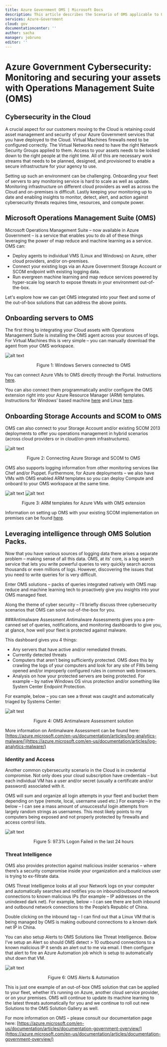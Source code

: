 ```yaml
---
title: Azure Government OMS | Microsoft Docs
description: This article describes the Scenario of OMS applicable to US Government agencies and solution providers
services: Azure-Government
cloud: gov
documentationcenter: ''
author: sacha
manager: jobruno
editor: ''
---
```


# Azure Government Cybersecurity: Monitoring and securing your assets with Operations Management Suite (OMS)

## Cybersecurity in the Cloud
A crucial aspect for our customers moving to the Cloud is retaining could asset management and security of your Azure Government services that you have deployed to the Cloud. Virtual Machines firewalls need to be configured correctly. The Virtual Networks need to have the right Network Security Groups applied to them. Access to your assets needs to be locked down to the right people at the right time. All of this are necessary work streams that needs to be planned, designed, and provisioned to enable a secure infrastructure for your agency to use.

Setting up such an environment can be challenging. Onboarding your fleet of servers to any monitoring service is hard to scale as well as update. Monitoring infrastructure on different cloud providers as well as across the Cloud and on-premises is difficult. Lastly keeping your monitoring up to date and enabling insights to monitor, detect, alert, and action against cybersecurity threats requires time, resources, and compute power.

## Microsoft Operations Management Suite (OMS)
Microsoft Operations Management Suite – now available in Azure Government – is a service that enables you to do all of these things leveraging the power of map reduce and machine learning as a service. OMS can:
* Deploy agents to individual VMS (Linux and Windows) on Azure, other cloud providers, and/or on-premises.
* Connect your existing logs via an Azure Government Storage Account or SCOM endpoint with existing logging data.
* Run evergreen machine learning and map reduce services powered by hyper-scale log search to expose threats in your environment out-of-the-box.

Let's explore how we can get OMS integrated into your fleet and some of the out-of-box solutions that can address the above points.

## Onboarding servers to OMS
The first thing to integrating your Cloud assets with Operations Management Suite is installing the OMS agent across your sources of logs.
For Virtual Machines this is very simple – you can manually download the agent from your OMS workspace.

![alt text](./media/documentation-government-oms-figure1.png)
<p align="center">Figure 1: Windows Servers connected to OMS</p>

You can connect Azure VMs to OMS directly through the Portal. Instructions [here](https://blogs.technet.microsoft.com/momteam/2016/02/10/new-ways-to-enable-log-analytics-oms-on-your-azure-vms/).

You can also connect them programmatically and/or configure the OMS extension right into your Azure Resource Manager (ARM) templates. Instructions for Windows’ based machine [here](https://docs.microsoft.com/en-us/azure/log-analytics/log-analytics-windows-agents) and Linux [here](https://docs.microsoft.com/en-us/azure/log-analytics/log-analytics-linux-agents).

## Onboarding Storage Accounts and SCOM to OMS
OMS can also connect to your Storage Account and/or existing SCOM 2013 deployments to offer you operations management in hybrid scenarios (across cloud providers or in cloud/on-prem infrastructures).

![alt text](./media/documentation-government-oms-figure2.png)
<p align="center">Figure 2: Connecting Azure Storage and SCOM to OMS</p>

OMS also supports logging information from other monitoring services like Chef and/or Puppet. Furthermore, for Azure deployments – we also have VMs with OMS enabled ARM templates so you can deploy Compute and onboard to your OMS workspace at the same time. 

![alt text](./media/documentation-government-oms-figure3a.png)
![alt text](./media/documentation-government-oms-figure3b.png)
<p align="center">Figure 3: ARM templates for Azure VMs with OMS extension</p>

Information on setting up OMS with your existing SCOM implementation on premises can be found [here](https://docs.microsoft.com/en-us/azure/log-analytics/log-analytics-om-agents).

## Leveraging intelligence through OMS Solution Packs.
Now that you have various sources of logging data there arises a separate problem – making sense of all this data.
OMS, at its’ core, is a log search service that lets you write powerful queries to very quickly search across thousands or even millions of logs. However, discovering the issues that you need to write queries for is very difficult.

Enter OMS solutions – packs of queries integrated natively with OMS map reduce and machine learning tech to proactively give you insights into your OMS managed fleet.

Along the theme of cyber security – I’ll briefly discuss three cybersecurity scenarios that OMS can solve out-of-the-box for you.

###Antimalware Assessment
Antimalware Assessments gives you a pre-canned set of queries, notifications, and monitoring dashboards to give you, at glance, how well your fleet is protected against malware.

This dashboard gives you 4 things:
* Any servers that have active and/or remediated threats.
* Currently detected threats
* Computers that aren’t being sufficiently protected. OMS does this by crawling the logs of your computers and look for any site of FWs being opened and/or improperly configured rules in common web browsers.
* Analysis on how your protected servers are being protected. For example – by native Windows OS virus protection and/or something like 
System Center Endpoint Protection.

For example, below – you can see a threat was caught and automatically triaged by Systems Center:

![alt test](./media/documentation-government-oms-figure4.png)
<p align="center">Figure 4: OMS Antimalware Assessment solution</p>

More information on Antimalware Assessment can be found here: [https://azure.microsoft.com/en-us/documentation/articles/log-analytics-malware/](https://azure.microsoft.com/en-us/documentation/articles/log-analytics-malware/)

### Identity and Access
Another common cybersecurity scenario in the Cloud is in credential compromise. Not only does your cloud subscription have credentials – but each individual VM has a user and/or secret (usually a certificate and/or password) associated with it.

OMS will sum and organize all login attempts in your fleet and bucket them depending on type (remote, local, username used etc.)
For example – in the below – I can see a mass amount of unsuccessful login attempts from largely random strings as usernames. This most likely points to my computers being exposed and not properly protected by firewalls and access control lists.

![alt text](documentation-government-oms-figure5.png)
<p align="center">Figure 5: 97.3% Logon Failed in the last 24 hours</p>

### Threat Intelligence
OMS also provides protection against malicious insider scenarios – where there’s a security compromise inside your organization and a malicious user is trying to ex-filtrate data.

OMS Threat Intelligence looks at all your Network logs on your computer and automatically searches and notifies you on inbound/outbound network connections to known malicious IPs (for example – IP addresses on the unindexed dark net).
For example, below – I can see there are both inbound and outbound network connections to the People’s Republic of China. 

Double clicking on the inbound tag – I can find out that a Linux VM that is being managed by OMS is making outbound connections to a known dark net IP in China.

You can also setup Alerts to OMS Solutions like Threat Intelligence. Below I’ve setup an Alert so should OMS detect > 10 outbound connections to a known malicious IP it sends an alert out to me via email. I then configure that alert to fire an Azure Automation job which is setup to automatically shut down that VM.

![alt text](documentation-government-oms-figure6.png)
<p align="center">Figure 6: OMS Alerts & Automation</p>

This is just one example of an out-of-box OMS solution that can be applied to your fleet, whether it’s running on Azure, another cloud service provider, or on your premises.
OMS will continue to update its machine learning to the latest threats automatically for you and we continue to roll out new Solutions to the OMS Solution Gallery as well.

For more information on OMS – please consult our documentation page here: [https://azure.microsoft.com/en-us/documentation/articles/documentation-government-overview/](https://azure.microsoft.com/en-us/documentation/articles/documentation-government-overview/) 

